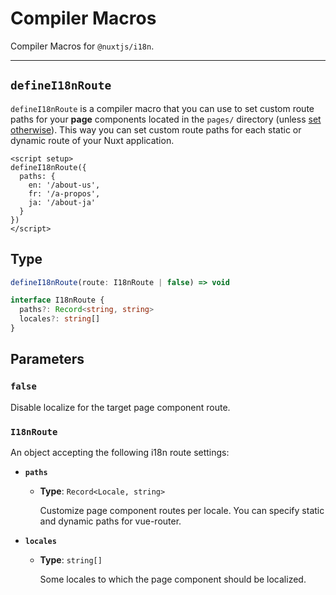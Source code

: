 # Compiler Macros

Compiler Macros for `@nuxtjs/i18n`.

---

## `defineI18nRoute`

`defineI18nRoute` is a compiler macro that you can use to set custom route paths for your **page** components located in the `pages/` directory (unless [set otherwise](https://v3.nuxtjs.org/api/configuration/nuxt.config#pages)). This way you can set custom route paths for each static or dynamic route of your Nuxt application.

```vue [pages/some-page.vue]
<script setup>
defineI18nRoute({
  paths: {
    en: '/about-us',
    fr: '/a-propos',
    ja: '/about-ja'
  }
})
</script>
```

## Type

```ts
defineI18nRoute(route: I18nRoute | false) => void

interface I18nRoute {
  paths?: Record<string, string>
  locales?: string[]
}
```

## Parameters

### `false`

  Disable localize for the target page component route.

### `I18nRoute`

  An object accepting the following i18n route settings:

  - **`paths`**
  
    - **Type**: `Record<Locale, string>`
    
      Customize page component routes per locale. You can specify static and dynamic paths for vue-router.

  - **`locales`**
  
    - **Type**: `string[]`
  
      Some locales to which the page component should be localized.
